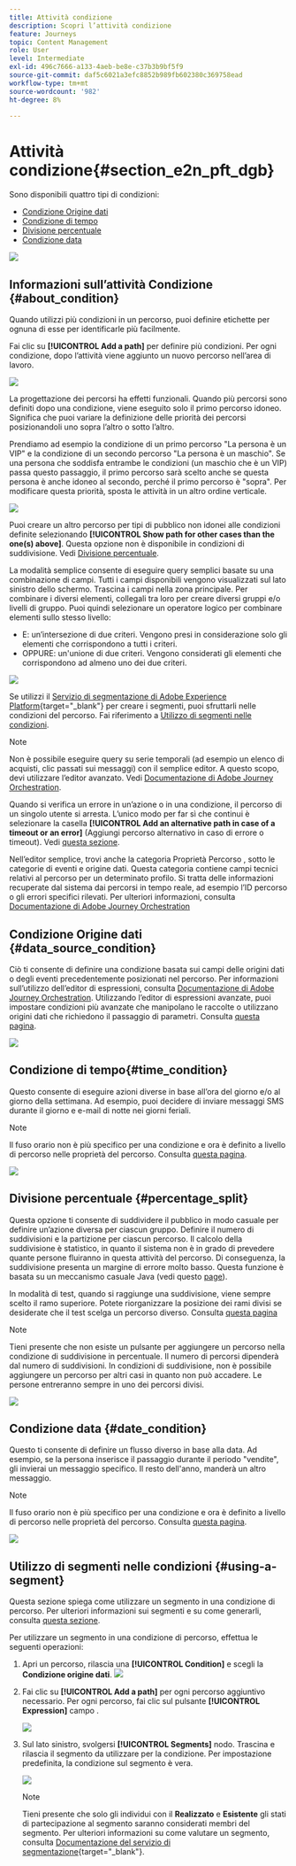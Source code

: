 ```yaml
---
title: Attività condizione
description: Scopri l’attività condizione
feature: Journeys
topic: Content Management
role: User
level: Intermediate
exl-id: 496c7666-a133-4aeb-be8e-c37b3b9bf5f9
source-git-commit: daf5c6021a3efc8852b989fb602380c369758ead
workflow-type: tm+mt
source-wordcount: '982'
ht-degree: 8%

---
```


# Attività condizione{#section_e2n_pft_dgb}

Sono disponibili quattro tipi di condizioni:

* [Condizione Origine dati](#data_source_condition)
* [Condizione di tempo](#time_condition)
* [Divisione percentuale](#percentage_split)
* [Condizione data](#date_condition)

![](../assets/journey49.png)

## Informazioni sull’attività Condizione {#about_condition}

Quando utilizzi più condizioni in un percorso, puoi definire etichette per ognuna di esse per identificarle più facilmente.

Fai clic su **[!UICONTROL Add a path]** per definire più condizioni. Per ogni condizione, dopo l’attività viene aggiunto un nuovo percorso nell’area di lavoro.

![](../assets/journey47.png)

La progettazione dei percorsi ha effetti funzionali. Quando più percorsi sono definiti dopo una condizione, viene eseguito solo il primo percorso idoneo. Significa che puoi variare la definizione delle priorità dei percorsi posizionandoli uno sopra l’altro o sotto l’altro.

Prendiamo ad esempio la condizione di un primo percorso &quot;La persona è un VIP&quot; e la condizione di un secondo percorso &quot;La persona è un maschio&quot;. Se una persona che soddisfa entrambe le condizioni (un maschio che è un VIP) passa questo passaggio, il primo percorso sarà scelto anche se questa persona è anche idoneo al secondo, perché il primo percorso è &quot;sopra&quot;. Per modificare questa priorità, sposta le attività in un altro ordine verticale.

![](../assets/journey48.png)

Puoi creare un altro percorso per tipi di pubblico non idonei alle condizioni definite selezionando **[!UICONTROL Show path for other cases than the one(s) above]**. Questa opzione non è disponibile in condizioni di suddivisione. Vedi [Divisione percentuale](#percentage_split).

La modalità semplice consente di eseguire query semplici basate su una combinazione di campi. Tutti i campi disponibili vengono visualizzati sul lato sinistro dello schermo. Trascina i campi nella zona principale. Per combinare i diversi elementi, collegali tra loro per creare diversi gruppi e/o livelli di gruppo. Puoi quindi selezionare un operatore logico per combinare elementi sullo stesso livello:

* E: un’intersezione di due criteri. Vengono presi in considerazione solo gli elementi che corrispondono a tutti i criteri.
* OPPURE: un&#39;unione di due criteri. Vengono considerati gli elementi che corrispondono ad almeno uno dei due criteri.

![](../assets/journey64.png)

Se utilizzi il [Servizio di segmentazione di Adobe Experience Platform](https://experienceleague.adobe.com/docs/experience-platform/segmentation/home.html){target=&quot;_blank&quot;} per creare i segmenti, puoi sfruttarli nelle condizioni del percorso. Fai riferimento a [Utilizzo di segmenti nelle condizioni](../building-journeys/condition-activity.md#using-a-segment).


>[!NOTE]
>
>Non è possibile eseguire query su serie temporali (ad esempio un elenco di acquisti, clic passati sui messaggi) con il semplice editor. A questo scopo, devi utilizzare l’editor avanzato. Vedi [Documentazione di Adobe Journey Orchestration](expression/expressionadvanced.md).

Quando si verifica un errore in un’azione o in una condizione, il percorso di un singolo utente si arresta. L’unico modo per far sì che continui è selezionare la casella **[!UICONTROL Add an alternative path in case of a timeout or an error]** (Aggiungi percorso alternativo in caso di errore o timeout). Vedi [questa sezione](../building-journeys/using-the-journey-designer.md#paths).

Nell’editor semplice, trovi anche la categoria Proprietà Percorso , sotto le categorie di eventi e origine dati. Questa categoria contiene campi tecnici relativi al percorso per un determinato profilo. Si tratta delle informazioni recuperate dal sistema dai percorsi in tempo reale, ad esempio l’ID percorso o gli errori specifici rilevati. Per ulteriori informazioni, consulta [Documentazione di Adobe Journey Orchestration](expression/journey-properties.md)

## Condizione Origine dati {#data_source_condition}

Ciò ti consente di definire una condizione basata sui campi delle origini dati o degli eventi precedentemente posizionati nel percorso. Per informazioni sull’utilizzo dell’editor di espressioni, consulta [Documentazione di Adobe Journey Orchestration](expression/expressionadvanced.md). Utilizzando l’editor di espressioni avanzate, puoi impostare condizioni più avanzate che manipolano le raccolte o utilizzano origini dati che richiedono il passaggio di parametri. Consulta [questa pagina](../datasource/external-data-sources.md).

![](../assets/journey50.png)

## Condizione di tempo{#time_condition}

Questo consente di eseguire azioni diverse in base all’ora del giorno e/o al giorno della settimana. Ad esempio, puoi decidere di inviare messaggi SMS durante il giorno e e-mail di notte nei giorni feriali.

>[!NOTE]
>
>Il fuso orario non è più specifico per una condizione e ora è definito a livello di percorso nelle proprietà del percorso. Consulta [questa pagina](../building-journeys/timezone-management.md).

![](../assets/journey51.png)

## Divisione percentuale {#percentage_split}

Questa opzione ti consente di suddividere il pubblico in modo casuale per definire un’azione diversa per ciascun gruppo. Definire il numero di suddivisioni e la partizione per ciascun percorso. Il calcolo della suddivisione è statistico, in quanto il sistema non è in grado di prevedere quante persone fluiranno in questa attività del percorso. Di conseguenza, la suddivisione presenta un margine di errore molto basso. Questa funzione è basata su un meccanismo casuale Java (vedi questo [page](https://docs.oracle.com/javase/7/docs/api/java/util/Random.html)).

In modalità di test, quando si raggiunge una suddivisione, viene sempre scelto il ramo superiore. Potete riorganizzare la posizione dei rami divisi se desiderate che il test scelga un percorso diverso. Consulta [questa pagina](../building-journeys/testing-the-journey.md)

>[!NOTE]
>
>Tieni presente che non esiste un pulsante per aggiungere un percorso nella condizione di suddivisione in percentuale. Il numero di percorsi dipenderà dal numero di suddivisioni. In condizioni di suddivisione, non è possibile aggiungere un percorso per altri casi in quanto non può accadere. Le persone entreranno sempre in uno dei percorsi divisi.

![](../assets/journey52.png)

## Condizione data {#date_condition}

Questo ti consente di definire un flusso diverso in base alla data. Ad esempio, se la persona inserisce il passaggio durante il periodo &quot;vendite&quot;, gli invierai un messaggio specifico. Il resto dell&#39;anno, manderà un altro messaggio.

>[!NOTE]
>
>Il fuso orario non è più specifico per una condizione e ora è definito a livello di percorso nelle proprietà del percorso. Consulta [questa pagina](../building-journeys/timezone-management.md).

![](../assets/journey53.png)

<!--
## Profile cap {#profile_cap}

Use this condition type to set a maximum number of profiles for a journey path. When this limit is reached, the selected profiles take a second path.

You can use this condition type to ramp up the volume of your deliveries. For example, you might have recently moved to another email service provider, IP address, or email domain or subdomain. Using this feature, you can establish your reputation as a sender and avoid that your deliveries be blocked or moved to the spam folder of the recipients' mailbox. Learn more with this [use case](ramp-up-deliveries-uc.md).

The default cap is 1000. You must set an integer value that is greater than or equal to 1.

The counter applies only to the selected journey version. By default, the counter is reset to zero after 180 days. After a reset, the selected profiles take the first path again until the counter limit is reached. You can gradually increase this limit up to the total number of your subscribers. After your IP has warmed up, you can remove this condition.

The first path always has priority over the second path, even if you move the second path above the first path on the journey canvas.

![](../assets/profile-cap-condition.png)
-->

## Utilizzo di segmenti nelle condizioni {#using-a-segment}

Questa sezione spiega come utilizzare un segmento in una condizione di percorso. Per ulteriori informazioni sui segmenti e su come generarli, consulta [questa sezione](../segment/about-segments.md).

Per utilizzare un segmento in una condizione di percorso, effettua le seguenti operazioni:

1. Apri un percorso, rilascia una **[!UICONTROL Condition]** e scegli la **Condizione origine dati**.
   ![](../assets/journey47.png)

1. Fai clic su **[!UICONTROL Add a path]** per ogni percorso aggiuntivo necessario. Per ogni percorso, fai clic sul pulsante **[!UICONTROL Expression]** campo .

   ![](../assets/segment3.png)

1. Sul lato sinistro, svolgersi **[!UICONTROL Segments]** nodo. Trascina e rilascia il segmento da utilizzare per la condizione. Per impostazione predefinita, la condizione sul segmento è vera.

   ![](../assets/segment4.png)

   >[!NOTE]
   >
   >Tieni presente che solo gli individui con il **Realizzato** e **Esistente** gli stati di partecipazione al segmento saranno considerati membri del segmento. Per ulteriori informazioni su come valutare un segmento, consulta [Documentazione del servizio di segmentazione](https://experienceleague.adobe.com/docs/experience-platform/segmentation/tutorials/evaluate-a-segment.html#interpret-segment-results){target=&quot;_blank&quot;}.
